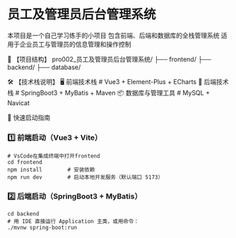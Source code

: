 # 员工及管理员后台管理系统

本项目是一个自己学习练手的小项目
包含前端、后端和数据库的全栈管理系统
适用于企业员工与管理员的信息管理和操作控制


📁 【项目结构】
    pro002_员工及管理员后台管理系统/
    ├── frontend/
    ├── backend/ 
    ├── database/

🛠️ 【技术栈说明】
    🖥️ 前端技术栈 # Vue3 + Element-Plus + ECharts
    🧰 后端技术栈 # SpringBoot3 + MyBatis + Maven
    📦 数据库与管理工具 # MySQL + Navicat

🚀 快速启动指南

### 1️⃣ 前端启动（Vue3 + Vite）
    # VsCode在集成终端中打开frontend
    cd frontend
    npm install        # 安装依赖
    npm run dev        # 启动本地开发服务（默认端口 5173）


### 2️⃣ 后端启动（SpringBoot3 + MyBatis）
    cd backend
    # 用 IDE 直接运行 Application 主类，或用命令：
    ./mvnw spring-boot:run

